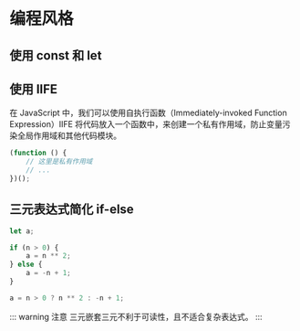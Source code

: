 # 编程风格

## 使用 const 和 let

## 使用 IIFE

在 JavaScript 中，我们可以使用自执行函数（Immediately-invoked Function Expression）IIFE 将代码放入一个函数中，来创建一个私有作用域，防止变量污染全局作用域和其他代码模块。

```js
(function () {
	// 这里是私有作用域
	// ...
})();
```

## 三元表达式简化 if-else

```js
let a;

if (n > 0) {
	a = n ** 2;
} else {
	a = -n + 1;
}

a = n > 0 ? n ** 2 : -n + 1;
```

::: warning 注意
三元嵌套三元不利于可读性，且不适合复杂表达式。
:::
